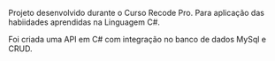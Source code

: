 Projeto desenvolvido durante o Curso Recode Pro.
Para aplicação das habiidades aprendidas na Linguagem C#.

Foi criada uma API em C# com integração no banco de dados MySql e CRUD.
